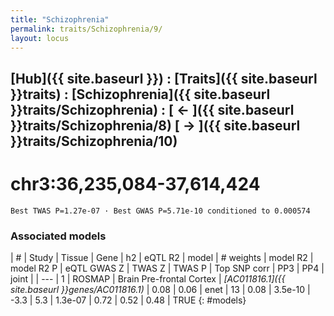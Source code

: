 ```yaml
---
title: "Schizophrenia"
permalink: traits/Schizophrenia/9/ 
layout: locus
---
```


## [Hub]({{ site.baseurl }}) : [Traits]({{ site.baseurl }}traits) : [Schizophrenia]({{ site.baseurl }}traits/Schizophrenia) :  [ ← ]({{ site.baseurl }}traits/Schizophrenia/8)  [ → ]({{ site.baseurl }}traits/Schizophrenia/10)

# chr3:36,235,084-37,614,424

`Best TWAS P=1.27e-07 · Best GWAS P=5.71e-10 conditioned to 0.000574`

<script>
Plotly.d3.csv("../9.cond.csv", function(data){ processData(data) } );
</script><div id="graph"></div>

### Associated models

| # | Study | Tissue | Gene | h2 | eQTL R2 | model | # weights | model R2 | model R2 P | eQTL GWAS Z | TWAS Z | TWAS P | Top SNP corr | PP3 | PP4 | joint |
| --- |
1 | ROSMAP | Brain Pre-frontal Cortex | *[AC011816.1]({{ site.baseurl }}genes/AC011816.1)* | 0.08 | 0.06 | enet | 13 | 0.08 | 3.5e-10 | -3.3 | 5.3 | 1.3e-07 | 0.72 | 0.52 | 0.48 | TRUE
{: #models}

